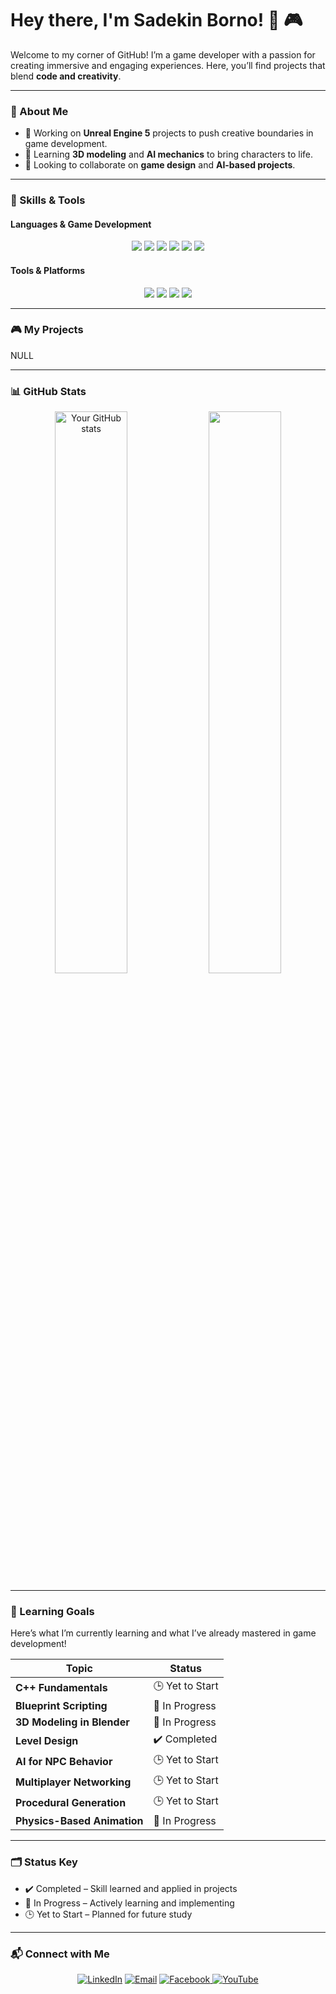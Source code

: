 # Hey there, I'm Sadekin Borno! 👾 🎮

Welcome to my corner of GitHub! I’m a game developer with a passion for creating immersive and engaging experiences. Here, you’ll find projects that blend **code and creativity**.

---

### 🎨 About Me
- 🔭 Working on **Unreal Engine 5** projects to push creative boundaries in game development.
- 🌱 Learning **3D modeling** and **AI mechanics** to bring characters to life.
- 👯 Looking to collaborate on **game design** and **AI-based projects**.

---

### 🔧 Skills & Tools

#### Languages & Game Development
<p align="center">
  <img src="https://img.shields.io/badge/C++-blue?style=for-the-badge&logo=cplusplus&logoColor=white"/>
  <img src="https://img.shields.io/badge/C-00599C?style=for-the-badge&logo=c&logoColor=white"/>
  <img src="https://img.shields.io/badge/C%23-239120?style=for-the-badge&logo=csharp&logoColor=white"/>
  <img src="https://img.shields.io/badge/Java-007396?style=for-the-badge&logo=java&logoColor=white"/>
  <img src="https://img.shields.io/badge/Blueprint-0E1128?style=for-the-badge&logo=blueprint&logoColor=white"/>
  <img src="https://img.shields.io/badge/Pygame-3766AB?style=for-the-badge&logo=python&logoColor=white"/>
</p>


#### Tools & Platforms
<p align="center">
  <img src="https://img.shields.io/badge/Unreal%20Engine-0E1128?style=for-the-badge&logo=unrealengine&logoColor=white"/>
  <img src="https://img.shields.io/badge/VS%20Code-007ACC?style=for-the-badge&logo=visualstudiocode&logoColor=white"/>
  <img src="https://img.shields.io/badge/Blender-E87D0D?style=for-the-badge&logo=blender&logoColor=white"/>
  <img src="https://img.shields.io/badge/GitHub-181717?style=for-the-badge&logo=github&logoColor=white"/>
</p>

---

### 🎮 My Projects

NULL

---

### 📊 GitHub Stats
<p align="center">
  <img src="https://github-readme-stats.vercel.app/api?username=sadekinborno&show_icons=true&theme=chartreuse-dark" alt="Your GitHub stats" width="48%"/>
  <img src="https://github-readme-streak-stats.herokuapp.com/?user=sadekinborno&theme=chartreuse-dark" width="48%"/>
</p>

---

### 🎯 Learning Goals

Here’s what I’m currently learning and what I’ve already mastered in game development!

| Topic                      | Status           |
|----------------------------|------------------|
| **C++ Fundamentals**       | 🕒 Yet to Start  |
| **Blueprint Scripting**    | 🔄 In Progress   |
| **3D Modeling in Blender** | 🔄 In Progress   |
| **Level Design**           | ✔️ Completed     |
| **AI for NPC Behavior**    | 🕒 Yet to Start  |
| **Multiplayer Networking** | 🕒 Yet to Start  |
| **Procedural Generation**  | 🕒 Yet to Start  |
| **Physics-Based Animation**| 🔄 In Progress   |

---

### 🗂 Status Key
- ✔️ Completed – Skill learned and applied in projects
- 🔄 In Progress – Actively learning and implementing
- 🕒 Yet to Start – Planned for future study


---

### 📬 Connect with Me
<p align="center">
  <a href="https://www.linkedin.com/in/sadekin-borno-049272266/" target="_blank"><img src="https://img.shields.io/badge/-LinkedIn-0077B5?style=for-the-badge&logo=linkedin&logoColor=white" alt="LinkedIn"/></a>
 <a href="mailto:sadekinborno07@gmail.com"><img src="https://img.shields.io/badge/-Email-D14836?style=for-the-badge&logo=gmail&logoColor=white" alt="Email"/></a>

   <a href="https://www.facebook.com/rockstar.oxygen.tf/" target="_blank">
    <img src="https://img.shields.io/badge/Facebook-1877F2?style=for-the-badge&logo=facebook&logoColor=white" alt="Facebook"/>
  </a>
  <a href="https://www.youtube.com/@matteblackstudios7" target="_blank">
    <img src="https://img.shields.io/badge/YouTube-FF0000?style=for-the-badge&logo=youtube&logoColor=white" alt="YouTube"/>
  </a>
</p>
